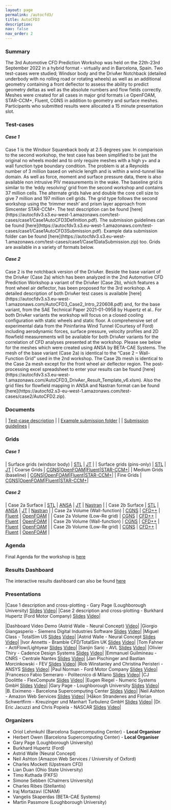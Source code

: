```yaml
---
layout: page
permalink: /autocfd3/
title: AutoCFD3
description: 
nav: false
nav_order: 2
---
```


<h3>Summary</h3>
The 3rd Automotive CFD Prediction Workshop was held on the 22th-23rd September 2022 in a hybrid format - virtually and in Barcelona, Spain. Two test-cases were studied; Windsor body and the DrivAer Notchback (detailed underbody with no rolling road or rotating wheels) as well as an additional geometry containing a front deflector to assess the ability to predict geometry deltas as well as the absolute numbers and flow fields correctly. Meshes were created for all cases in major grid formats i.e OpenFOAM, STAR-CCM+, Fluent, CGNS in addition to geometry and surface meshes. Participants who submitted results were allocated a 15 minute presentation slot. 

<h3>Test-cases</h3>
<h5>Case 1</h5>
Case 1 is the Windsor Squareback body at 2.5 degrees yaw. In comparison to the second workshop, the test case has been simplified to be just the original no wheels model and to only require meshes with a high y+ and a wall function type boundary condition. The problem is at a Reynolds number of 3 million based on vehicle length and is within a wind-tunnel like domain. As well as force, moment and surface pressure data, there is also available non intrusive PIV measurements in the wake. The baseline grid is similar to the ‘eddy resolving’ grid from the second workshop and contains 37 million cells. The alternate grids halve and double the core cell size to give 7 million and 197 million cell grids. The grid type follows the second workshop using the ‘trimmer mesh’ and prism layer approach from Simcenter STAR-CCM+. The test description can be found [here](https://autocfdv3.s3.eu-west-1.amazonaws.com/test-cases/case1/Case1AutoCFD3Definition.pdf). The submission guidelines can be found [here](https://autocfdv3.s3.eu-west-1.amazonaws.com/test-cases/case1/Case1AutoCFD3Submission.pdf). Example data submission folder can be found [here](https://autocfdv3.s3.eu-west-1.amazonaws.com/test-cases/case1/Case1DataSubmission.zip) too. Grids are available in a variety of formats below.

<h5> Case 2</h5>
Case 2 is the notchback version of the DrivAer. Beside the base variant of the DrivAer (Case 2a) which has been analyzed in the 2nd Automotive CFD Prediction Workshop a variant of the DrivAer (Case 2b), which features a front wheel air deflector, has been proposed for the 3rd workshop. A detailed description of both DrivAer test cases is available [here](https://autocfdv3.s3.eu-west-1.amazonaws.com/AutoCFD3_Case2_Intro_220608.pdf) and, for the base variant, from the SAE Technical Paper 2021-01-0958 by Hupertz et al.. For both DrivAer variants the workshop will focus on a closed cooling configuration with static wheels and static floor.  A comprehensive set of experimental data from the Pininfarina Wind Tunnel (Courtesy of Ford) including aerodynamic forces, surface pressure, velocity profiles and 2D flowfield measurements will be available for both DrivAer variants for the correlation of CFD analyses presented at the workshop. Please see below for the meshes which were created using ANSA by BETA-CAE Systems. The mesh of the base variant (Case 2a) is identical to the “Case 2 – Wall-Function Grid” used in the 2nd workshop. The Case 2b mesh is identical to the Case 2a mesh except for the front wheel air deflector region. The post-processing excel spreadsheet to enter your results can be found [here](https://autocfdv3.s3.eu-west-1.amazonaws.com/AutoCFD3_DrivAer_Result_Template_v6.xlsm). Also the grid files for flowfield mapping in ANSA and Nastran format can be found [here](https://autocfd2.s3-eu-west-1.amazonaws.com/test-cases/case2/AutoCFD2.zip).

<h3>Documents</h3>

| [Test-case description](https://autocfdv3.s3.eu-west-1.amazonaws.com/test-cases/case1/Case1AutoCFD3Definition.pdf) |
| [Example submission folder](https://autocfdv3.s3.eu-west-1.amazonaws.com/test-cases/case1/Case1DataSubmission.zip) |
| [Submission guidelines](https://autocfdv3.s3.eu-west-1.amazonaws.com/test-cases/case1/Case1AutoCFD3Submission.pdf) |

<h3>Grids</h3>
<h5>Case 1</h5>

 | Surface grids (windsor body) | [STL](https://autocfdv3.s3.eu-west-1.amazonaws.com/test-cases/case1/meshes/Windsor_Square_nW.stl) | [JT](https://autocfdv3.s3.eu-west-1.amazonaws.com/test-cases/case1/meshes/Windsor_Square_nW.jt) |
 | Surface grids (pins-only) | [STL](https://autocfdv3.s3.eu-west-1.amazonaws.com/test-cases/case1/meshes/Windsor_Pins.stl) | [JT](https://autocfdv3.s3.eu-west-1.amazonaws.com/test-cases/case1/meshes/Windsor_Pins.jt)
| Coarse Grids | [CGNS](https://autocfdv3.s3.eu-west-1.amazonaws.com/test-cases/case1/meshes/c1g1.cgns)|[OpenFOAM](https://autocfdv3.s3.eu-west-1.amazonaws.com/test-cases/case1/meshes/c1g1.OpenFOAM.tar.gz)|[Fluent](https://autocfdv3.s3.eu-west-1.amazonaws.com/test-cases/case1/meshes/c1g1.msh)|[STAR-CCM+](https://autocfdv3.s3.eu-west-1.amazonaws.com/test-cases/case1/meshes/c1g1.ccm>)|
| Medium Grids (baseline) | [CGNS](https://autocfdv3.s3.eu-west-1.amazonaws.com/test-cases/case1/meshes/c1g2.cgns)|[OpenFOAM](https://autocfdv3.s3.eu-west-1.amazonaws.com/test-cases/case1/meshes/c1g2.OpenFOAM.tar.gz)|[Fluent](https://autocfdv3.s3.eu-west-1.amazonaws.com/test-cases/case1/meshes/c1g2.msh)|[STAR-CCM+](https://autocfdv3.s3.eu-west-1.amazonaws.com/test-cases/case1/meshes/c1g2.ccm)|
| Fine Grids | [CGNS](https://autocfdv3.s3.eu-west-1.amazonaws.com/test-cases/case1/meshes/c1g3.cgns)|[OpenFOAM](https://autocfdv3.s3.eu-west-1.amazonaws.com/test-cases/case1/meshes/c1g3.OpenFOAM.tar.gz)|[Fluent](https://autocfdv3.s3.eu-west-1.amazonaws.com/test-cases/case1/meshes/c1g3.msh)|[STAR-CCM+](https://autocfdv3.s3.eu-west-1.amazonaws.com/test-cases/case1/meshes/c1g3.ccm)|

<h5>Case 2</h5>

| Case 2a Surface | [STL](https://autocfd2.s3.eu-west-1.amazonaws.com/test-cases/case2/grids/OC_DrivAer_CC_NB_210512_stla.zip) | [ANSA](https://autocfd2.s3.eu-west-1.amazonaws.com/test-cases/case2/grids/OC_DrivAer_CC_NB_210512.ansa.zip) | [JT](https://autocfd2.s3.eu-west-1.amazonaws.com/test-cases/case2/grids/OC_DrivAer_CC_NB_210512.jt.zip) | [Nastran](https://autocfd2.s3.eu-west-1.amazonaws.com/test-cases/case2/grids/OC_DrivAer_CC_NB_210512.nas.zip) |
| Case 2b Surface  | [STL](https://autocfdv3.s3.eu-west-1.amazonaws.com/test-cases/case2/meshes/OC_DrivAer_CC_NB_FWD_220614_v2_A.stl) | [ANSA](https://autocfdv3.s3.eu-west-1.amazonaws.com/test-cases/case2/meshes/OC_DrivAer_CC_NB_FWD_220614_v2.ansa) | [JT](https://autocfdv3.s3.eu-west-1.amazonaws.com/test-cases/case2/meshes/OC_DrivAer_CC_NB_FWD_220614_v2.jt) | [Nastran](https://autocfdv3.s3.eu-west-1.amazonaws.com/test-cases/case2/meshes/OC_DrivAer_CC_NB_FWD_220614_v2.nas) |
| Case 2a Volume (Wall-function) | [CGNS](https://autocfd2.s3.eu-west-1.amazonaws.com/test-cases/case2/grids/OC_DrivAer_CC_NB_201208_WF.cgns.gz) | [CFD++](https://autocfd2.s3.eu-west-1.amazonaws.com/test-cases/case2/grids/OC_DrivAer_CC_NB_201208_WF_CFD_PP.tar.gz) | [Fluent](https://autocfd2.s3.eu-west-1.amazonaws.com/test-cases/case2/grids/OC_DrivAer_CC_NB_201208_WF.msh.gz) | [OpenFOAM](https://autocfd2.s3.eu-west-1.amazonaws.com/test-cases/case2/grids/OC_DrivAer_CC_NB_201208_WF_OF.tar) |
| Case 2a Volume (Low-Re grid) | [CGNS](https://autocfd2.s3.eu-west-1.amazonaws.com/test-cases/case2/grids/OC_DrivAer_CC_NB_201208_y1.cgns.gz) | [CFD++](https://autocfd2.s3.eu-west-1.amazonaws.com/test-cases/case2/grids/OC_DrivAer_CC_NB_201208_y1_CFD_PP.tar.gz) | [Fluent](https://autocfd2.s3.eu-west-1.amazonaws.com/test-cases/case2/grids/OC_DrivAer_CC_NB_201208_y1.msh.gz) | [OpenFOAM](https://autocfd2.s3.eu-west-1.amazonaws.com/test-cases/case2/grids/OC_DrivAer_CC_NB_201208_y1_OF.tar) |
| Case 2b Volume (Wall-function) | [CGNS](https://autocfdv3.s3.eu-west-1.amazonaws.com/test-cases/case2/meshes/DrivAer_withDeflectors_WF.cgns.gz) | [CFD++](https://autocfdv3.s3.eu-west-1.amazonaws.com/test-cases/case2/meshes/DrivAer_withDeflectors_WF_CFDPP.tar.gz) | [Fluent](https://autocfdv3.s3.eu-west-1.amazonaws.com/test-cases/case2/meshes/DrivAer_withDeflectors_WF.msh.gz) | [OpenFOAM](https://autocfdv3.s3.eu-west-1.amazonaws.com/test-cases/case2/meshes/DrivAer_withDeflectors_WF_OF.tar.gz) |
| Case 2b Volume (Low-Re grid) | [CGNS](https://autocfdv3.s3.eu-west-1.amazonaws.com/test-cases/case2/meshes/DrivAer_withDeflectors_y1.cgns.gz) | [CFD++](https://autocfdv3.s3.eu-west-1.amazonaws.com/test-cases/case2/meshes/DrivAer_withDeflectors_y1_CFDPP.tar.gz) | [Fluent](https://autocfdv3.s3.eu-west-1.amazonaws.com/test-cases/case2/meshes/DrivAer_withDeflectors_y1.msh.gz) | [OpenFOAM](https://autocfdv3.s3.eu-west-1.amazonaws.com/test-cases/case2/meshes/DrivAer_withDeflectors_y1_OF.tar.gz) |
<h3>Agenda</h3>

Final Agenda for the workshop is [here](https://autocfdv3.s3.eu-west-1.amazonaws.com/autocfd3-210922%2Bagenda-v10.pdf)

<h3> Results Dashboard </h3>

The interactive results dashboard can also be found [here](https://auto-cfd-workshop-3.cfdsolutions.net)


<h3>Presentations</h3>

|Case 1 description and cross-plotting  - Gary Page (Loughborough University) [Slides](https://autocfdv3.s3.eu-west-1.amazonaws.com/presentations/Fr1135_Case1AutoCFD3full.pdf) [Video](https://autocfdv3.s3.eu-west-1.amazonaws.com/presentations/case1-part2.mp4)|
|Case 2 description and cross-plotting  - Burkhard Hupertz (Ford Motor Company) [Slides](https://autocfdv3.s3.eu-west-1.amazonaws.com/presentations/Th1105_AutoCFD3_Case2_Results_220421_PUBLISHED.pdf) [Video](https://autocfdv3.s3.eu-west-1.amazonaws.com/presentations/case2-part1.mp4)|

|Dashboard Video Demo (Astrid Walle - Neural Concept) [Video](https://autocfdv3.s3.eu-west-1.amazonaws.com/presentations/dashboard.mp4)|
|Giorgio Giangasperio  - Siemens Digital Industries Software [Slides](https://autocfdv3.s3.eu-west-1.amazonaws.com/presentations/Th1150_Siemens_AutomotiveCFDWorkshop2022.pdf) [Video](https://autocfdv3.s3.eu-west-1.amazonaws.com/presentations/Siemens.mp4)|
|Miguel Class  - TotalSim US [Slides](https://autocfdv3.s3.eu-west-1.amazonaws.com/presentations/Th1210_TotalSimUS-3rd-AutoCFD-Prediction-Workshop-Presentation-no-gifs.pdf) [Video](https://autocfdv3.s3.eu-west-1.amazonaws.com/presentations/totalsimUS.mp4)|
|Astrid Walle  - Neural Concept [Slides](https://autocfdv3.s3.eu-west-1.amazonaws.com/presentations/Th1430_AutoCFD3_Walle_NC.pdf) [Video](https://autocfdv3.s3.eu-west-1.amazonaws.com/presentations/NeuralConcept.mp4)|
|Ivor Annetts  - Bramble CFD/TotalSim UK [Slides](https://autocfdv3.s3.eu-west-1.amazonaws.com/presentations/Th1450_IvorAnnetts-AutoCFD3.pdf) [Video](https://autocfdv3.s3.eu-west-1.amazonaws.com/presentations/TotalSimUK.mp4)|
|Tom Fahner - ActiFlow/Lightyear [Slides](https://autocfdv3.s3.eu-west-1.amazonaws.com/presentations/Actiflow_Lightyear+-+DrivAer-notchback-effect-of-turbulence-modelling-on-delta-prediction.pdf) [Video](https://autocfdv3.s3.eu-west-1.amazonaws.com/presentations/lightyear.mp4)|
|Sanjin Saric - AVL [Slides](https://autocfdv3.s3.eu-west-1.amazonaws.com/presentations/Th1530_AutoCFD3_workshop_AVL_Presentation.pdf) [Video](https://autocfdv3.s3.eu-west-1.amazonaws.com/presentations/AVL.mp4)|
|Olivier Thiry  - Cadence Design Systems [Slides](https://autocfdv3.s3.eu-west-1.amazonaws.com/presentations/Th1550_PRES_2022-09-22_OTH_AutoCFD3.pdf) [Video](https://autocfdv3.s3.eu-west-1.amazonaws.com/presentations/Cadence.mp4)|
|Emmanuel Guilmineau  - CNRS - Centrale Nantes [Slides](https://autocfdv3.s3.eu-west-1.amazonaws.com/presentations/Th1610_guilmineau_AutoCFD3.pdf) [Video](href="https://autocfdv3.s3.eu-west-1.amazonaws.com/presentations/CNRS.mp4)|
|Jan Pischinger and Bastian Morcinkowski  - FEV [Slides](https://autocfdv3.s3.eu-west-1.amazonaws.com/presentations/Th1640_FEV_AutoCFD3_Presentation.pdf) [Video](https://autocfdv3.s3.eu-west-1.amazonaws.com/presentations/FEV.mp4)|
|Rob Winstanley and Christina Peristeri  - ANSYS [Slides](https://autocfdv3.s3.eu-west-1.amazonaws.com/presentations/Th1720_3rdAutoCFDPW_ANSYS_RW.pdf) [Video](https://autocfdv3.s3.eu-west-1.amazonaws.com/presentations/ANSYS.mp4)|
|Paul Norman  - Ford Motor Company [Slides](https://autocfdv3.s3.eu-west-1.amazonaws.com/presentations/Th1740_PEN_ford_autocfd_presentation.pdf) [Video](https://autocfdv3.s3.eu-west-1.amazonaws.com/presentations/ford.mp4)|
|Francesco Fabio Semeraro  - Politecnico di Milano [Slides](https://autocfdv3.s3.eu-west-1.amazonaws.com/presentations/Th1800_Semeraro_AutoCFD3_2022.pdf) [Video](https://autocfdv3.s3.eu-west-1.amazonaws.com/presentations/poli.mp4)|
|CJ Doolittle  - FlexCompute [Slides](https://autocfdv3.s3.eu-west-1.amazonaws.com/presentations/Flexcompute+AutoCFD3.pdf) [Video](https://autocfdv3.s3.eu-west-1.amazonaws.com/presentations/flexcompute.mp4)|
|Eugen Riegel  - Numeric Systems GmbH [Slides](https://autocfdv3.s3.eu-west-1.amazonaws.com/presentations/Fr0915_20220914_Numeric+Systems+Pacefish+-+AutoCFD3+Results+discussion.pdf) [Video](https://autocfdv3.s3.eu-west-1.amazonaws.com/presentations/pacefish.mp4)|
|Gary Page  - Loughborough University [Slides](https://autocfdv3.s3.eu-west-1.amazonaws.com/presentations/Fr0935_LUCase1WindsorYaw4.pdf) [Video](https://autocfdv3.s3.eu-west-1.amazonaws.com/presentations/page.mp4)|
|B. Eiximeno - Barcelona Supercomputing Center [Slides](https://autocfdv3.s3.eu-west-1.amazonaws.com/presentations/Fr0955_BSC.pdf) [Video](https://autocfdv3.s3.eu-west-1.amazonaws.com/presentations/bsc.mp4)|
|Neil Ashton  - Amazon Web Services [Slides](https://autocfdv3.s3.eu-west-1.amazonaws.com/presentations/Fr1015_Ashton-AWS.pdf) [Video](https://autocfdv3.s3.eu-west-1.amazonaws.com/presentations/aws.mp4)|
|Håkon Strandenes and Florian Schwertfirm  - Kreuzinger und Manhart Turbulenz GmbH [Slides](https://autocfdv3.s3.eu-west-1.amazonaws.com/presentations/Fr1035_KMTurbulenz-slides.pdf) [Video](https://autocfdv3.s3.eu-west-1.amazonaws.com/presentations/mglet.mp4)|
|Dr. Eric Jacuzzi and Chris Popiela - NASCAR [Slides](https://autocfdv3.s3.eu-west-1.amazonaws.com/presentations/Fr1055_NASCAR+AUTOCFD3+Conference+Presentation.pdf) [Video](https://autocfdv3.s3.eu-west-1.amazonaws.com/presentations/nascar.mp4)|


<h3> Organizers</h3>

* Oriol Lehmkuhl (Barcelona Supercomputing Center) - **Local Organiser**
* Herbert Owen (Barcelona Supercomputing Center) - **Local Organiser**
* Gary Page (Loughborough University)
* Burkhard Hupertz (Ford)
* Astrid Walle (Neural Concept)
* Neil Ashton (Amazon Web Services / University of Oxford)
* Charles Mockett (Upstream CFD)
* Lian Duan (Ohio State University)
* Timo Kuthada (FKFS)
* Simone Sebben (Chalmers University)
* Charles Ribes (Stellantis)
* Iraj Mortazavi (CNAM)
* Vangelis Skaperdas (BETA-CAE Systems)
* Martin Passmore (Loughborough University)
